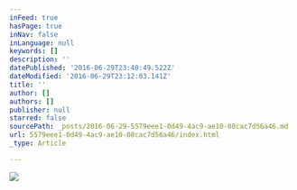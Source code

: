 ```yaml
---
inFeed: true
hasPage: true
inNav: false
inLanguage: null
keywords: []
description: ''
datePublished: '2016-06-29T23:40:49.522Z'
dateModified: '2016-06-29T23:12:03.141Z'
title: ''
author: []
authors: []
publisher: null
starred: false
sourcePath: _posts/2016-06-29-5579eee1-0d49-4ac9-ae10-08cac7d56a46.md
url: 5579eee1-0d49-4ac9-ae10-08cac7d56a46/index.html
_type: Article

---
```

![](https://the-grid-user-content.s3-us-west-2.amazonaws.com/6e12c851-6caf-435f-ac0e-ba158007c1ee.jpg)